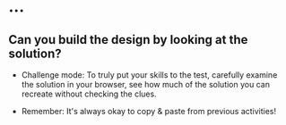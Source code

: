 # ...

## Can you build the design by looking at the solution?


- Challenge mode: To truly put your skills to the test, carefully examine the
  solution in your browser, see how much of the solution you can recreate
  without checking the clues.

- Remember: It's always okay to copy & paste from previous activities!

<!--
X is Y



-----------------


Challenge 1:
-----------------------------------------------------

* Objective: Start

1. Open [challenge1.html](./challenge1.html) in your text editor and browser.

2. Examine the existing code.

3. Observe the results in your browser

4. Fix the code to achieve the results.



-----------------





Challenge 2:
----------------------------------


* Objective:

1. Open [challenge2.html](./challenge2.html) in your text editor and browser.

2. Examine the existing code.

3. Observe the results in your browser

4. Fix the code to achieve the results.


-----------------


Challenge 3:
----------------------------------


* Objective:

1. Open [challenge3.html](./challenge3.html) in your text editor and browser.

2. Examine the existing code.

3. Observe the results in your browser

4. Fix the code to achieve the results.



----------------------------------



Challenge 4:
----------------------------------

* Objective:

1. Open [challenge4.html](./challenge4.html) in your text editor and browser.

2. Examine the existing code.

3. Observe the results in your browser

4. Fix the code to achieve the results.
-->

